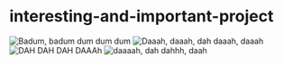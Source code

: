 # interesting-and-important-project
![Badum, badum dum dum dum](https://media.giphy.com/media/Vuw9m5wXviFIQ/giphy.gif)
![Daaah, daaah, dah daaah, daaah](https://media.giphy.com/media/pxy9QQUMF0glq/giphy.gif)
![DAH DAH DAH DAAAh](https://media.giphy.com/media/JjAWEStfwxObS/giphy.gif)
![daaaah, dah dahhh, daah](https://media.giphy.com/media/6b9QApjUesyOs/giphy.gif)

